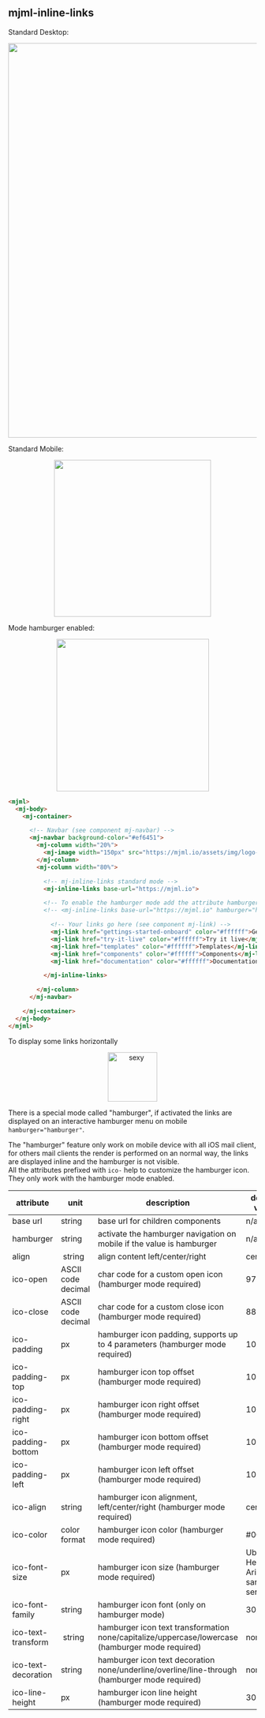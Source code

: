 ## mjml-inline-links

Standard Desktop:

<p align="center">
<img src="https://cloud.githubusercontent.com/assets/1830348/15317906/d6cef510-1c23-11e6-83d7-31e4e4f8ba2a.png" width="800px" />
</p>

Standard Mobile:

<p align="center">
<img src="https://cloud.githubusercontent.com/assets/1830348/15317917/e514d0a4-1c23-11e6-8e5a-c23da9ac1d4e.png" width="318px" />
</p>

Mode hamburger enabled:

<p align="center">
<img src="https://cloud.githubusercontent.com/assets/1830348/15317922/f01c5c24-1c23-11e6-9b0c-95b0602da260.gif" width="309px" />
</p>

``` html
<mjml>
  <mj-body>
    <mj-container>

      <!-- Navbar (see component mj-navbar) -->
      <mj-navbar background-color="#ef6451">
        <mj-column width="20%">
          <mj-image width="150px" src="https://mjml.io/assets/img/logo-white-small.png"></mj-image>
        </mj-column>
        <mj-column width="80%">

          <!-- mj-inline-links standard mode -->
          <mj-inline-links base-url="https://mjml.io">

          <!-- To enable the hamburger mode add the attribute hamburger, hamburger="hamburger" -->
          <!-- <mj-inline-links base-url="https://mjml.io" hamburger="hamburger"> -->

            <!-- Your links go here (see component mj-link) -->
            <mj-link href="gettings-started-onboard" color="#ffffff">Getting started</mj-link>
            <mj-link href="try-it-live" color="#ffffff">Try it live</mj-link>
            <mj-link href="templates" color="#ffffff">Templates</mj-link>
            <mj-link href="components" color="#ffffff">Components</mj-link>
            <mj-link href="documentation" color="#ffffff">Documentation</mj-link>

          </mj-inline-links>

        </mj-column>
      </mj-navbar>

    </mj-container>
  </mj-body>
</mjml>
```

To display some links horizontally

<p align="center">
  <a href="/try-it-live/inline-links"><img width="100px" src="http://imgh.us/TRYITLIVE.svg" alt="sexy" /></a>
</p>

There is a special mode called "hamburger", if activated the links are displayed on an interactive hamburger menu on mobile <code>hamburger="hamburger"</code>.

<aside class="notice">
The "hamburger" feature only work on mobile device with all iOS mail client, for others mail clients the render is performed on an normal way, the links are displayed inline and the hamburger is not visible.
</aside>

<aside class="notice">
All the attributes prefixed with <code>ico-</code> help to customize the hamburger icon. They only work with the hamburger mode enabled.
</aside>

attribute                   | unit               | description                                                                                      | default value
----------------------------|--------------------|--------------------------------------------------------------------------------------------------|-----------------
base url                    | string             | base url for children components                                                                 | n/a
hamburger                   | string             | activate the hamburger navigation on mobile if the value is hamburger                            | n/a
align                       | string             | align content left/center/right                                                                  | center
ico-open                    | ASCII code decimal | char code for a custom open icon (hamburger mode required)                                       | 9776
ico-close                   | ASCII code decimal | char code for a custom close icon (hamburger mode required)                                      | 8855
ico-padding                 | px                 | hamburger icon padding, supports up to 4 parameters (hamburger mode required)                    | 10px
ico-padding-top             | px                 | hamburger icon top offset (hamburger mode required)                                              | 10px
ico-padding-right           | px                 | hamburger icon right offset (hamburger mode required)                                            | 10px
ico-padding-bottom          | px                 | hamburger icon bottom offset (hamburger mode required)                                           | 10px
ico-padding-left            | px                 | hamburger icon left offset (hamburger mode required)                                             | 10px
ico-align                   | string             | hamburger icon alignment, left/center/right (hamburger mode required)                            | center
ico-color                   | color format       | hamburger icon color (hamburger mode required)                                                   | #000000
ico-font-size               | px                 | hamburger icon size (hamburger mode required)                                                    | Ubuntu, Helvetica, Arial, sans-serif
ico-font-family             | string             | hamburger icon font (only on hamburger mode)                                                     | 30px
ico-text-transform          | string             | hamburger icon text transformation none/capitalize/uppercase/lowercase (hamburger mode required) | none
ico-text-decoration         | string             | hamburger icon text decoration none/underline/overline/line-through (hamburger mode required)    | none
ico-line-height             | px                 | hamburger icon line height (hamburger mode required)                                             | 30px
